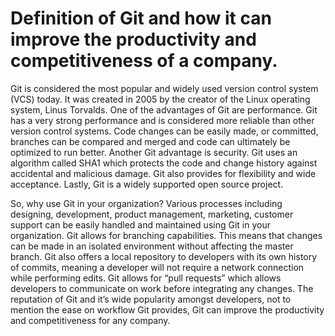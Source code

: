 # Definition of Git and how it can improve the productivity and competitiveness of a company.


Git is considered the most popular and widely used version control system (VCS) today. It was created in 2005 by the creator of the Linux operating system, Linus Torvalds. One of the advantages of Git are performance. Git has a very strong performance and is considered more reliable than other version control systems. Code changes can be easily made, or committed, branches can be compared and merged and code can ultimately be optimized to run better. Another Git advantage is security. Git uses an algorithm called SHA1 which protects the code and change history against accidental and malicious damage. Git also provides for flexibility and wide acceptance. Lastly, Git is a widely supported open source project.

So, why use Git in your organization? Various processes including designing, development, product management, marketing, customer support can be easily handled and maintained using Git in your organization. Git allows for branching capabilities. This means that changes can be made in an isolated environment without affecting the master branch. Git also offers a local repository to developers with its own history of commits, meaning a developer will not require a network connection while performing edits. Git allows for “pull requests” which allows developers to communicate on work before integrating any changes. The reputation of Git and it’s wide popularity amongst developers, not to mention the ease on workflow Git provides, Git can improve the productivity and competitiveness for any company.
